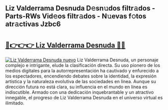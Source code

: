 ## Liz Valderrama Desnuda D𝚎sn𝚞dos filtr𝚊dos - Parts-RWs Vid𝚎os filtr𝚊dos - N𝚞evas f𝚘tos atr𝚊ctivas Jzbc6

# <h2><a href="http://mbbtj9.tromn.icu/?c=Liz+Valderrama+Desnuda">🔗👉👉👉 Liz Valderrama Desnuda 🔗🔗</a></h2>

[![Liz Valderrama Desnuda nuevo](https://i.imgur.com/pEAQMta.gif)](http://mbbtj9.tromn.icu/?c=Liz+Valderrama+Desnuda)
Liz Valderrama Desnuda, un personaje complejo e intrigante, elude la clasificación directa. Su uso pionero de los medios digitales para la autorrepresentación ha cautivado y enfurecido a los espectadores, encendiendo debates sobre la identidad, la expresión artística y la naturaleza evolutiva de las sociedades en línea. Aunque su dirección futura no está clara, su influencia en el mundo en línea es indiscutible. Armado con una dedicación inquebrantable y un atractivo innegable, el progreso de Liz Valderrama Desnuda en el universo virtual es ilimitado.
